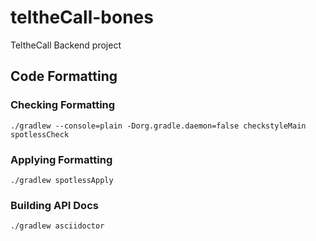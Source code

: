 # teltheCall-bones
TeltheCall Backend project


## Code Formatting
### Checking Formatting
`./gradlew --console=plain -Dorg.gradle.daemon=false checkstyleMain spotlessCheck`

### Applying Formatting
`./gradlew spotlessApply`

### Building API Docs
`./gradlew asciidoctor`
